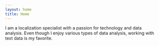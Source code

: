 ```yaml
---
layout: home
title: Home
---
```

I am a localization specialist with a passion for technology and data analysis. Even though I enjoy various types of data analysis, working with text data is my favorite. 





